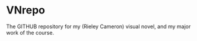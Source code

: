 # VNrepo
The GITHUB repository for my (Rieley Cameron) visual novel, and my major work of the course.
